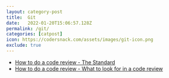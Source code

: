 ```yaml
---
layout: category-post
title:  Git
date:   2022-01-20T15:06:57.128Z
permalink: /git/
categories: [catpost]
icon: https://codersnack.com/assets/images/git-icon.png
exclude: true
---
```

 * [How to do a code review - The Standard](/git-the-sdandard-code-review) 
 * [How to do a code review - What to look for in a code review](/git-what-to-look-for-in-a-code-review) 
